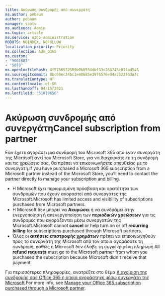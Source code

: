```yaml
---
title: Ακύρωση συνδρομής από συνεργάτη
ms.author: pebaum
author: pebaum
manager: scotv
ms.audience: Admin
ms.topic: article
ms.service: o365-administration
ROBOTS: NOINDEX, NOFOLLOW
localization_priority: Priority
ms.collection: Adm_O365
ms.custom:
- "9001683"
- "5078"
ms.openlocfilehash: 4f5756932509b0b0554dbf33c268745c01fad548
ms.sourcegitcommit: 8bc60ec34bc1e40685e3976576e04a2623f63a7c
ms.translationtype: HT
ms.contentlocale: el-GR
ms.lasthandoff: 04/15/2021
ms.locfileid: "51819656"
---
```

# <a name="cancel-subscription-from-partner"></a><span data-ttu-id="3feee-102">Ακύρωση συνδρομής από συνεργάτη</span><span class="sxs-lookup"><span data-stu-id="3feee-102">Cancel subscription from partner</span></span>

<span data-ttu-id="3feee-103">Εάν έχετε αγοράσει μια συνδρομή του Microsoft 365 από έναν συνεργάτη της Microsoft αντί του Microsoft Store, για να διαχειριστείτε τη συνδρομή και τις χρεώσεις σας, θα πρέπει να επικοινωνήσετε απευθείας με το συνεργάτη.</span><span class="sxs-lookup"><span data-stu-id="3feee-103">If you have purchased a Microsoft 365 subscription from a Microsoft partner instead of the Microsoft Store, you'll need to contact the partner directly to manage your subscription and billing.</span></span>

- <span data-ttu-id="3feee-104">Η Microsoft έχει περιορισμένη πρόσβαση και ορατότητα των συνδρομών που έχουν αγοραστεί από συνεργάτες της Microsoft.</span><span class="sxs-lookup"><span data-stu-id="3feee-104">Microsoft has limited access and visibility of subscriptions purchased from Microsoft partners.</span></span> 
- <span data-ttu-id="3feee-105">Η Microsoft δεν μπορεί να **Ακυρώσει** ή να συνδράμει στην ενεργοποίηση ή απενεργοποίηση των **περιοδικών χρεώσεων** για τις συνδρομές που αγοράζονται μέσω συνεργατών της Microsoft.</span><span class="sxs-lookup"><span data-stu-id="3feee-105">Microsoft cannot **cancel** or help turn on or off **recurring billing** for subscriptions purchased through Microsoft partners.</span></span> 
- <span data-ttu-id="3feee-106">Όλες οι **αιτήσεις επιστροφής χρημάτων** πρέπει να επικοινωνηθούν προς το συνεργάτη της Microsoft από τον οποίο αγοράσατε τη συνδρομή, καθώς η Microsoft δεν έλαβε τη συγκεκριμένη πληρωμή.</span><span class="sxs-lookup"><span data-stu-id="3feee-106">All **refund requests** must go to the Microsoft partner from whom you purchased the subscription because Microsoft didn't receive that payment.</span></span> 

<span data-ttu-id="3feee-107">Για περισσότερες πληροφορίες, ανατρέξτε στο θέμα [Διαχείριση της συνδρομής σας Office 365 η οποία αγοράστηκε μέσω συνεργάτη της Microsoft](https://support.microsoft.com/help/4230739/microsoft-account-manage-office-365-subscription-from-third-party).</span><span class="sxs-lookup"><span data-stu-id="3feee-107">For more info, see [Manage your Office 365 subscription purchased through a Microsoft partner](https://support.microsoft.com/help/4230739/microsoft-account-manage-office-365-subscription-from-third-party).</span></span> 
